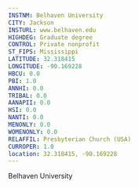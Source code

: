 ```yaml
---
INSTNM: Belhaven University
CITY: Jackson
INSTURL: www.belhaven.edu
HIGHDEG: Graduate degree
CONTROL: Private nonprofit
ST_FIPS: Mississippi
LATITUDE: 32.318415
LONGITUDE: -90.169228
HBCU: 0.0
PBI: 1.0
ANNHI: 0.0
TRIBAL: 0.0
AANAPII: 0.0
HSI: 0.0
NANTI: 0.0
MENONLY: 0.0
WOMENONLY: 0.0
RELAFFIL: Presbyterian Church (USA)
CURROPER: 1.0
location: 32.318415, -90.169228
---
```

Belhaven University